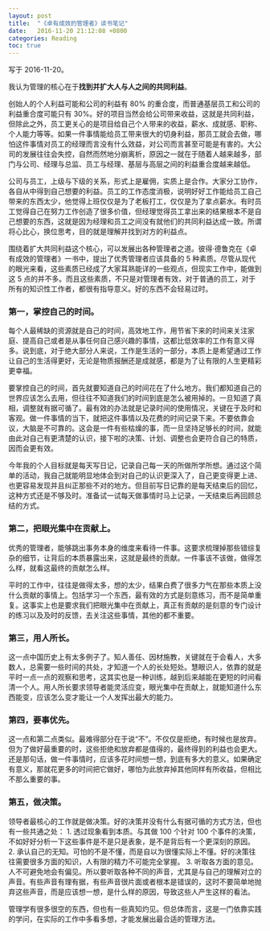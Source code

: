 ```yaml
---
layout: post
title:  "《卓有成效的管理者》读书笔记"
date:   2016-11-20 21:12:08 +0800
categories: Reading
toc: true
---
```


写于 2016-11-20。

我认为管理的核心在于**找到并扩大人与人之间的共同利益**。

创始人的个人利益可能和公司的利益有 80% 的重合度，而普通基层员工和公司的利益重合度可能只有 30%。好的项目当然会给公司带来收益，这就是共同利益，但除此之外，员工更关心的是项目给自己个人带来的收益，薪水、成就感、职称、个人能力等等。如果一件事情能给员工带来很大的切身利益，那员工就会去做，哪怕这件事情对员工的经理而言没有什么效益，对公司而言甚至可能是有害的。大公司的发展往往会失控，自然而然地分崩离析，原因之一就在于随着人越来越多，部门与公司、经理与总监、员工与经理、基层与高层之间的利益重合度越来越低。

公司与员工，上级与下级的关系，形式上是雇佣，实质上是合作。大家分工协作，各自从中得到自己想要的利益。员工的工作态度消极，说明好好工作能给员工自己带来的东西太少，他觉得上班仅仅是为了老板打工，仅仅是为了拿点薪水。有时员工觉得自己在努力工作创造了很多价值，但经理觉得员工拿出来的结果根本不是自己想要的东西，这就是因为经理和员工之间没有就他们的共同利益达成一致。所谓将心比心，换位思考，目的就是理解并找到对方的利益点。

围绕着扩大共同利益这个核心，可以发展出各种管理者之道。彼得·德鲁克在《卓有成效的管理者》一书中，提出了优秀管理者应该具备的 5 种素质。尽管从现代的眼光来看，这些素质已经成了大家耳熟能详的一些观点，但现实工作中，能做到这 5 点的并不多。而且这些素质，不只是对管理者有效，对于普通的员工，对于所有的知识性工作者，都很有指导意义。好的东西不会轻易过时。

### 第一，掌控自己的时间。

每个人最稀缺的资源就是自己的时间，高效地工作，用节省下来的时间来关注家庭、提高自己或者是从事任何自己感兴趣的事情，这都比低效率的工作有意义得多。说到底，对于绝大部分人来说，工作是生活的一部分，本质上是希望通过工作让自己的生活得更好，无论是物质报酬还是成就感，都是为了让有限的人生更精彩更幸福。

要掌控自己的时间，首先就要知道自己的时间花在了什么地方。我们都知道自己的世界应该怎么去用，但往往不知道我们的时间到底是怎么被用掉的。一旦知道了真相，调整就有据可循了。最有效的办法就是记录时间的使用情况，关键在于及时和客观。做一件事情的当下，就把这件事情以及花费的时间记录下来。不要依靠会议，大脑是不可靠的。这会是一件有些枯燥的事，而一旦坚持足够长的时间，就能由此对自己有更清楚的认识，接下啦的决策、计划、调整也会更符合自己的特质，因而会更有效。

今年我的个人目标就是每天写日记，记录自己每一天的所做所学所想。通过这个简单的活动，我自己就能明显地体会到对自己的认识更深入了，自己更变得更上进、也更容易发现并且纠正那些不对的地方。但目前写日记靠的是每天结束后的回忆，这种方式还是不够及时。准备试一试每天做事情时马上记录，一天结束后再回顾总结的方式。

### 第二，把眼光集中在贡献上。

优秀的管理者，能够跳出事务本身的维度来看待一件事。这要求梳理掉那些错综复杂的细节，让背后的本质暴露出来，这就是最终的贡献。一件事该不该做，做得怎么样，就看这最终的贡献怎么样。

平时的工作中，往往是做得太多，想的太少，结果白费了很多力气在那些本质上没什么贡献的事情上。包括学习一个东西，最有效的方式是刻意练习，而不是简单重复。这事实上也是要求我们把眼光集中在贡献上，真正有贡献的是刻意的专门设计的练习以及及时的反馈，去关注这些事情，其他的都不重要。

### 第三，用人所长。

这一点中国历史上有太多例子了。知人善任、因材施教，关键就在于会看人，大多数人，总需要一些时间的共处，才知道一个人的长处短处。慧眼识人，依靠的就是平时一点一点的观察和思考，这其实也是一种训练，越到后来越能在更短的时间看清一个人。用人所长要求领导者能灵活应变，眼光集中在贡献上，就能知道什么东西能变，应该怎么变才能让一个人发挥出最大的能力。

### 第四，要事优先。

这一点和第二点类似。最难得部分在于说“不”。不仅仅是拒绝，有时候也是放弃。但为了做好最重要的时，这些拒绝和放弃都是值得的，最终得到的利益也会更大。还是那句话，做一件事情时，应该多花时间想一想，到底有多大的意义。如果确定有意义，那就花更多的时间把它做好，哪怕为此放弃掉其他同样有所收益，但相比不那么重要的事。

### 第五，做决策。

领导者最核心的工作就是做决策。好的决策并没有什么有据可循的方式方法，但也有一些共通之处：
	1. 透过现象看到本质。与其做 100 个针对 100 个事件的决策，不如好好分析一下这些事件是不是只是表象，是不是背后有一个更深刻的原因。
	2. 承认自己的无知。可怕的不是不懂，而是自以为很懂实际上不懂。好的决策往往需要很多方面的知识，人有限的精力不可能完全掌握。
	3. 听取各方面的意见。人不可避免地会有偏见。所以要听取各种不同的声音，尤其是与自己的理解对立的声音。有些声音有理有据，有些声音很片面或者根本是错误的，这时不要简单地抛弃这些声音，而是应该想一想，是什么样的原因，导致这些人产生这样的看法。

管理学有很多很空的东西，但也有一些真知灼见。但总体而言，这是一门依靠实践的学问，在实际的工作中多看多想，才能发展出最合适的管理方法。
